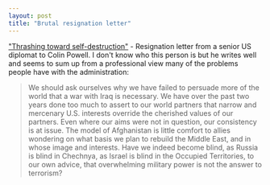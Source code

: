 ```yaml
---
layout: post
title: "Brutal resignation letter"
---
```




<a href="http://www.salon.com/news/feature/2003/02/28/resignation/index.html">"Thrashing toward self-destruction"</a> - Resignation letter from a senior US diplomat to Colin Powell. I don't know who this person is but he writes well and seems to sum up from a professional view many of the problems people have with the administration:

<blockquote> We should ask ourselves why we have failed to persuade more of the world that a war with Iraq is necessary. We have over the past two years done too much to assert to our world partners that narrow and mercenary U.S. interests override the cherished values of our partners. Even where our aims were not in question, our consistency is at issue. The model of Afghanistan is little comfort to allies wondering on what basis we plan to rebuild the Middle East, and in whose image and interests. Have we indeed become blind, as Russia is blind in Chechnya, as Israel is blind in the Occupied Territories, to our own advice, that overwhelming military power is not the answer to terrorism?</blockquote>


